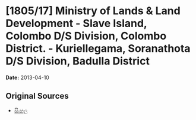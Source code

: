 # [1805/17] Ministry of Lands & Land Development - Slave Island, Colombo D/S Division, Colombo District. - Kuriellegama, Soranathota D/S Division, Badulla District

**Date:** 2013-04-10

## Original Sources

- [සිංහල](https://documents.gov.lk/view/extra-gazettes/2013/4/1805-17_S.pdf)
